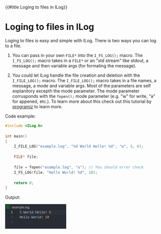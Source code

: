 {{#title Loging to files in ILog}}

# Loging to files in ILog

Loging to files is easy and simple with ILog.
There is two ways you can log to a file.

1. You can pass in your own ```FILE*``` into the ```I_FS_LOG();``` macro.
The ```I_FS_LOG();``` macro takes in a ```FILE*``` or an "std stream" like stdout, a message and then variable args (for formating the message).

2. You could let ILog handle the file creation and deletion with the ```I_FILE_LOG();``` macro. The ```I_FILE_LOG();``` macro takes in a file names, a message, a mode and variable args. Most of the parameters are self explanitory excepth the mode parameter. The mode parameter corrusponds with the ```fopen();``` mode parameter (e.g. "w" for write, "a" for appened, etc.). To learn more about this check out this tutorial by [programiz](https://www.programiz.com/cpp-programming/library-function/cstdio/fopen) to learn more.

Code example:

```c
#include <ILog.h>

int main() 
{
    I_FILE_LOG("example.log", "%d World Hello! %d", "w", 5, 6);
    
    FILE* file;

    file = fopen("example.log", "a"); // You should error check
    I_FS_LOG(file, "Hello World! %d", 10);

    return 0;
}
```

Output:

![example.log](images/fileLogingExample.png)